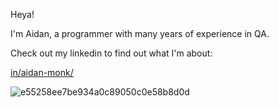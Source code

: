 Heya!

I'm Aidan, a programmer with many years of experience in QA.

Check out my linkedin to find out what I'm about:

[in/aidan-monk/](https://www.linkedin.com/in/aidan-monk/)

![e55258ee7be934a0c89050c0e58b8d0d](https://github.com/user-attachments/assets/29815112-0922-4081-bc85-7ae9a6a75767)
